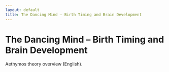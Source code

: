 ```yaml
---
layout: default
title: The Dancing Mind – Birth Timing and Brain Development
---
```


# The Dancing Mind – Birth Timing and Brain Development

Aethymos theory overview (English).